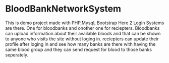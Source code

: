 # BloodBankNetworkSystem
This is demo project made with PHP,Mysql, Bootstrap
Here 2 Login Systems are there. One for bloodbanks and onother one for reciepters.
Bloodbanks can upload information about their available bloods and that can be shown to anyone who visits the site without loging in.
reciepters can update their profile after loging in and see how many banks are there with having the same blood group and they can send request for blood to those banks seperately.
